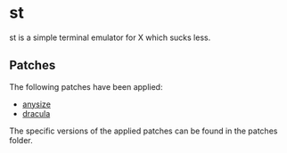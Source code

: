 # st 

st is a simple terminal emulator for X which sucks less.

## Patches

The following patches have been applied:
- [anysize](https://st.suckless.org/patches/anysize/)
- [dracula](https://st.suckless.org/patches/dracula/)

The specific versions of the applied patches can be found in the patches folder.
